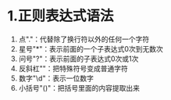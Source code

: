 # 1.正则表达式语法

1. 点"."：代替除了换行符以外的任何一个字符
2. 星号"*"：表示前面的一个子表达式0次到无数次
3. 问号"?"：表示前面的子表达式0次或1次
4. 反斜杠"\"：把特殊符号变成普通字符
5. 数字"\d"：表示一位数字
6. 小括号"()"：把括号里面的内容提取出来


